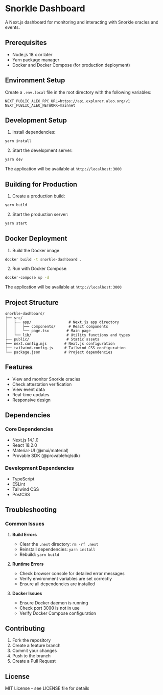 # Snorkle Dashboard

A Next.js dashboard for monitoring and interacting with Snorkle oracles and events.

## Prerequisites

- Node.js 18.x or later
- Yarn package manager
- Docker and Docker Compose (for production deployment)

## Environment Setup

Create a `.env.local` file in the root directory with the following variables:

```env
NEXT_PUBLIC_ALEO_RPC_URL=https://api.explorer.aleo.org/v1
NEXT_PUBLIC_ALEO_NETWORK=mainnet
```

## Development Setup

1. Install dependencies:
```bash
yarn install
```

2. Start the development server:
```bash
yarn dev
```

The application will be available at `http://localhost:3000`

## Building for Production

1. Create a production build:
```bash
yarn build
```

2. Start the production server:
```bash
yarn start
```

## Docker Deployment

1. Build the Docker image:
```bash
docker build -t snorkle-dashboard .
```

2. Run with Docker Compose:
```bash
docker-compose up -d
```

The application will be available at `http://localhost:3000`

## Project Structure

```
snorkle-dashboard/
├── src/
│   ├── app/                 # Next.js app directory
│   │   ├── components/      # React components
│   │   └── page.tsx        # Main page
│   └── lib/                # Utility functions and types
├── public/                 # Static assets
├── next.config.mjs        # Next.js configuration
├── tailwind.config.js     # Tailwind CSS configuration
└── package.json           # Project dependencies
```

## Features

- View and monitor Snorkle oracles
- Check attestation verification
- View event data
- Real-time updates
- Responsive design

## Dependencies

### Core Dependencies
- Next.js 14.1.0
- React 18.2.0
- Material-UI (@mui/material)
- Provable SDK (@provablehq/sdk)

### Development Dependencies
- TypeScript
- ESLint
- Tailwind CSS
- PostCSS

## Troubleshooting

### Common Issues

1. **Build Errors**
   - Clear the `.next` directory: `rm -rf .next`
   - Reinstall dependencies: `yarn install`
   - Rebuild: `yarn build`

2. **Runtime Errors**
   - Check browser console for detailed error messages
   - Verify environment variables are set correctly
   - Ensure all dependencies are installed

3. **Docker Issues**
   - Ensure Docker daemon is running
   - Check port 3000 is not in use
   - Verify Docker Compose configuration

## Contributing

1. Fork the repository
2. Create a feature branch
3. Commit your changes
4. Push to the branch
5. Create a Pull Request

## License

MIT License - see LICENSE file for details
